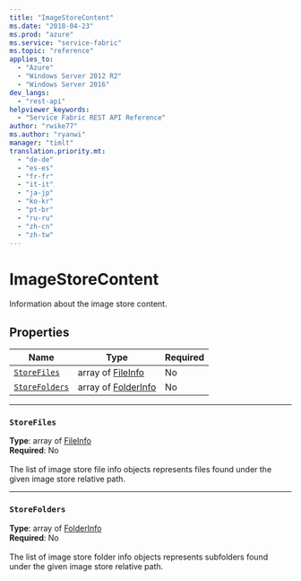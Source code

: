 ```yaml
---
title: "ImageStoreContent"
ms.date: "2018-04-23"
ms.prod: "azure"
ms.service: "service-fabric"
ms.topic: "reference"
applies_to: 
  - "Azure"
  - "Windows Server 2012 R2"
  - "Windows Server 2016"
dev_langs: 
  - "rest-api"
helpviewer_keywords: 
  - "Service Fabric REST API Reference"
author: "rwike77"
ms.author: "ryanwi"
manager: "timlt"
translation.priority.mt: 
  - "de-de"
  - "es-es"
  - "fr-fr"
  - "it-it"
  - "ja-jp"
  - "ko-kr"
  - "pt-br"
  - "ru-ru"
  - "zh-cn"
  - "zh-tw"
---
```

# ImageStoreContent

Information about the image store content.

## Properties

| Name | Type | Required |
| --- | --- | --- |
| [`StoreFiles`](#storefiles) | array of [FileInfo](sfclient-model-fileinfo.md) | No |
| [`StoreFolders`](#storefolders) | array of [FolderInfo](sfclient-model-folderinfo.md) | No |

____
### `StoreFiles`
__Type__: array of [FileInfo](sfclient-model-fileinfo.md) <br/>
__Required__: No<br/>
<br/>
The list of image store file info objects represents files found under the given image store relative path.

____
### `StoreFolders`
__Type__: array of [FolderInfo](sfclient-model-folderinfo.md) <br/>
__Required__: No<br/>
<br/>
The list of image store folder info objects represents subfolders found under the given image store relative path.
